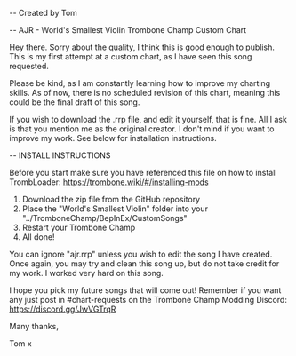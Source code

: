 -- Created by Tom

-- AJR - World's Smallest Violin Trombone Champ Custom Chart


Hey there. Sorry about the quality, I think this is good enough to publish. This is my first attempt at a custom chart, as I have seen this song requested. 

Please be kind, as I am constantly learning how to improve my charting skills. As of now, there is no scheduled revision of this chart, meaning this could be the final draft of this song.

If you wish to download the .rrp file, and edit it yourself, that is fine. All I ask is that you mention me as the original creator. I don't mind if you want to improve my work. See below for installation instructions.


-- INSTALL INSTRUCTIONS

Before you start make sure you have referenced this file on how to install TrombLoader: https://trombone.wiki/#/installing-mods

1. Download the zip file from the GitHub repository
2. Place the "World's Smallest Violin" folder into your "../TromboneChamp/BepInEx/CustomSongs"
3. Restart your Trombone Champ
4. All done!

You can ignore "ajr.rrp" unless you wish to edit the song I have created. Once again, you may try and clean this song up, but do not take credit for my work. I worked very hard on this song.

I hope you pick my future songs that will come out! Remember if you want any just post in #chart-requests on the Trombone Champ Modding Discord: https://discord.gg/JwVGTrqR


Many thanks,

Tom x
